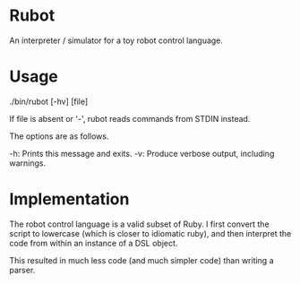 # Rubot

An interpreter / simulator for a toy robot control language.

# Usage

./bin/rubot [-hv] [file]

If file is absent or '-', rubot reads commands from STDIN instead.

The options are as follows.

  -h: Prints this message and exits.
  -v: Produce verbose output, including warnings.

# Implementation

The robot control language is a valid subset of Ruby.
I first convert the script to lowercase (which is closer to idiomatic ruby), and then interpret the code from within an instance of a DSL object.

This resulted in much less code (and much simpler code) than writing a parser.
